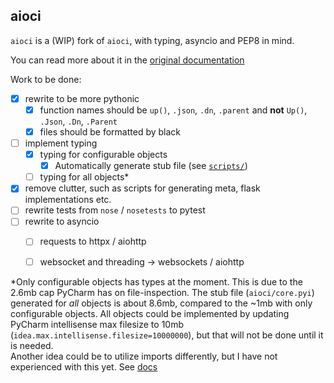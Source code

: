 ## aioci

`aioci` is a (WIP) fork of `aioci`, with typing, asyncio and PEP8 in mind.

You can read more about it in the [original documentation](http://aioci.readthedocs.io/en/latest/)

Work to be done:
- [x] rewrite to be more pythonic 
  - [x] function names should be `up()`, `.json`, `.dn`, `.parent` and **not** `Up()`, `.Json`, `.Dn`, `.Parent`
  - [x] files should be formatted by black
- [ ] implement typing
  - [x] typing for configurable objects
    - [x] Automatically generate stub file (see [`scripts/`](scripts))
  - [ ] typing for all objects*
- [x] remove clutter, such as scripts for generating meta, flask implementations etc.
- [ ] rewrite tests from `nose` / `nosetests` to pytest
- [ ] rewrite to asyncio
  - [ ] requests to httpx / aiohttp
  - [ ] websocket and threading -> websockets / aiohttp


*Only configurable objects has types at the moment. This is due to the 2.6mb cap PyCharm has on file-inspection.
The stub file (`aioci/core.pyi`) generated for _all_ objects is about 8.6mb, compared to the ~1mb with only 
configurable objects. 
All objects could be implemented by updating PyCharm intellisense max filesize to 10mb
(`idea.max.intellisense.filesize=10000000`), but that will not be done until it is needed.  
Another idea could be to utilize imports differently, but I have not experienced with this yet. 
See [docs](https://typing.readthedocs.io/en/latest/source/stubs.html)
